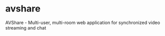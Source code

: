 # avshare
AVShare - Multi-user, multi-room web application for synchronized video streaming and chat
